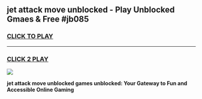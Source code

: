 
## jet attack move unblocked - Play Unblocked Gmaes & Free #jb085
<h3>
<a href="https://news.freeplayer.one?title=jet_attack_move_unblocked&ref=27F">CLICK TO PLAY</a></h3>
<hr>

<h3>
<a href="https://news.freeplayer.one?title=jet_attack_move_unblocked&ref=27F">CLICK 2 PLAY</a>
  
</h3>

<a href="https://news.freeplayer.one?title=jet_attack_move_unblocked&ref=27F/"><img src="https://clearcache.store/games.png"></a>


**jet attack move unblocked games unblocked: Your Gateway to Fun and Accessible Online Gaming**
